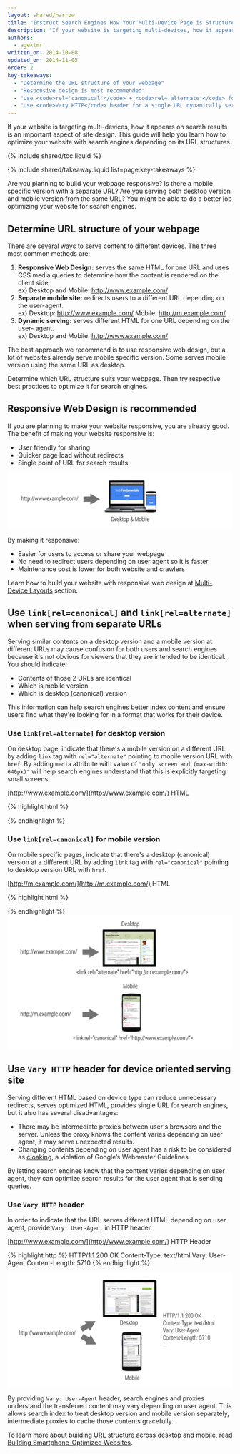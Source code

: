```yaml
---
layout: shared/narrow
title: "Instruct Search Engines How Your Multi-Device Page is Structured"
description: "If your website is targeting multi-devices, how it appears on search results is an important aspect of site design. This guide will help you learn how to optimize your website with search engines depending on its URL structures."
authors:
  - agektmr
written_on: 2014-10-08
updated_on: 2014-11-05
order: 2
key-takeaways:
  - "Determine the URL structure of your webpage"
  - "Responsive design is most recommended"
  - "Use <code>rel='canonical'</code> + <code>rel='alternate'</code> for separate desktop/mobile sites"
  - "Use <code>Vary HTTP</code> header for a single URL dynamically serving separate desktop/mobile HTMLs"
---
```

<p class="intro">
  If your website is targeting multi-devices, how it appears on search results is an important aspect of site design. This guide will help you learn how to optimize your website with search engines depending on its URL structures.
</p>

{% include shared/toc.liquid %}

{% include shared/takeaway.liquid list=page.key-takeaways %}

Are you planning to build your webpage responsive? Is there a mobile specific
version with a separate URL? Are you serving both desktop version and mobile
version from the same URL? You might be able to do a better job optimizing your
website for search engines.

## Determine URL structure of your webpage
There are several ways to serve content to different devices. The three most
common methods are:

1. **Responsive Web Design:** serves the same HTML for one URL and uses CSS
media queries to determine how the content is rendered on the client side.  
ex) Desktop and Mobile: http://www.example.com/
1. **Separate mobile site:** redirects users to a different URL depending on the
user-agent.  
ex) Desktop: http://www.example.com/ Mobile: http://m.example.com/
1. **Dynamic serving:** serves different HTML for one URL depending on the user-
agent.  
ex) Desktop and Mobile: http://www.example.com/

The best approach we recommend is to use responsive web design, but a lot of
websites already serve mobile specific version. Some serves mobile version using
the same URL as desktop.
  
Determine which URL structure suits your webpage. Then try respective best
practices to optimize it for search engines.

## Responsive Web Design is recommended
If you are planning to make your website responsive, you are already good. The
benefit of making your website responsive is:

* User friendly for sharing
* Quicker page load without redirects
* Single point of URL for search results

<img src="imgs/responsive-2x.png" srcset="imgs/responsive.png 1x imgs/responsive-2x.png 2x" >

By making it responsive:

* Easier for users to access or share your webpage
* No need to redirect users depending on user agent so it is faster
* Maintenance cost is lower for both website and crawlers
  
Learn how to build your website with responsive web design at [Multi-Device
Layouts](https://developers.google.com/web/fundamentals/layouts/) section.

## Use `link[rel=canonical]` and `link[rel=alternate]` when serving from separate URLs
Serving similar contents on a desktop version and a mobile version at different
URLs may cause confusion for both users and search engines because it's not
obvious for viewers that they are intended to be identical. You should indicate:

* Contents of those 2 URLs are identical
* Which is mobile version
* Which is desktop (canonical) version

This information can help search engines better index content and ensure users
find what they're looking for in a format that works for their device.

### Use `link[rel=alternate]` for desktop version
On desktop page, indicate that there's a mobile version on a different URL by
adding `link` tag with `rel="alternate"` pointing to mobile version URL with
`href`. By adding `media` attribute with value of `"only screen and (max-width:
640px)"` will help search engines understand that this is explicitly targeting
small screens.

[http://www.example.com/](http://www.example.com/) HTML

{% highlight html %}
<title>...</title>
<link rel="alternate" media="only screen and (max-width: 640px)" href="http://m.example.com/">
{% endhighlight %}

### Use `link[rel=canonical]` for mobile version
On mobile specific pages, indicate that there's a desktop (canonical) version at
a different URL by adding `link` tag with `rel="canonical"` pointing to desktop
version URL with `href`.

[http://m.example.com/](http://m.example.com/) HTML

{% highlight html %}
<title>...</title>
<link rel="canonical" href="http://www.example.com/">
{% endhighlight %}
  
<img src="imgs/different_url-2x.png" srcset="imgs/different_url.png 1x imgs/different_url-2x.png 2x" >

## Use `Vary HTTP` header for device oriented serving site
Serving different HTML based on device type can reduce unnecessary redirects,
serves optimized HTML, provides single URL for search engines, but it also has
several disadvantages:

* There may be intermediate proxies between user's browsers and the server.
Unless the proxy knows the content varies depending on user agent, it may serve
unexpected results.
* Changing contents depending on user agent has a risk to be considered as
[cloaking](https://support.google.com/webmasters/answer/66355), a violation of
Google’s Webmaster Guidelines.

By letting search engines know that the content varies depending on user agent,
they can optimize search results for the user agent that is sending queries.

### Use `Vary HTTP` header
In order to indicate that the URL serves different HTML depending on user agent,
provide `Vary: User-Agent` in HTTP header.

[http://www.example.com/](http://www.example.com/) HTTP Header

{% highlight http %}
HTTP/1.1 200 OK
Content-Type: text/html
Vary: User-Agent
Content-Length: 5710
{% endhighlight %}

<img src="imgs/same_url-2x.png" srcset="imgs/same_url.png 1x imgs/same_url-2x.png 2x" >

By providing `Vary: User-Agent` header, search engines and proxies understand
the transferred content may vary depending on user agent. This allows search
index to treat desktop version and mobile version separately, intermediate
proxies to cache those contents gracefully.

To learn more about building URL structure across desktop and mobile, read [Building Smartphone-Optimized Websites](https://developers.google.com/webmasters/smartphone-sites/).

